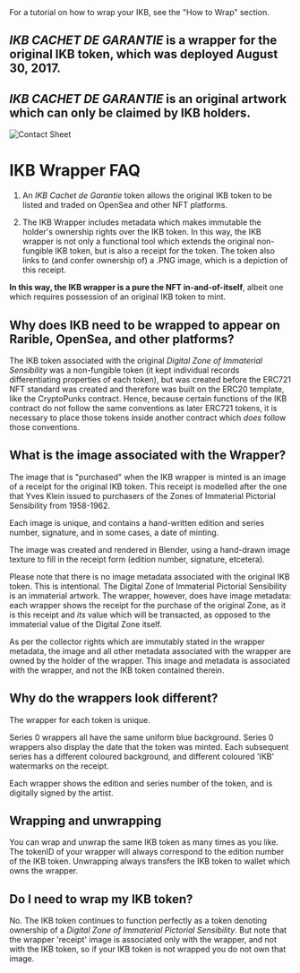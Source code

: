 <section class = "finePrint">
For a tutorial on how to wrap your IKB, see the "How to Wrap" section.
</section>

## _IKB CACHET DE GARANTIE_ is a wrapper for the original IKB token, which was deployed August 30, 2017.

## _IKB CACHET DE GARANTIE_ is an original artwork which can only be claimed by IKB holders.  

![Contact Sheet](assets/CachetContactSheet.png)

# IKB Wrapper FAQ  

1. An _IKB Cachet de Garantie_ token allows the original IKB token to be listed and traded on OpenSea and other NFT platforms.  

2. The IKB Wrapper includes metadata which makes immutable the holder's ownership rights over the IKB token. In this way, the IKB wrapper is not only a functional tool which extends the original non-fungible IKB token, but is also a receipt for the token. The token also links to (and confer ownership of) a .PNG image, which is a depiction of this receipt. 

**In this way, the IKB wrapper is a pure the NFT in-and-of-itself**, albeit one which requires possession of an original IKB token to mint.


## Why does IKB need to be wrapped to appear on Rarible, OpenSea, and other platforms?

The IKB token associated with the original *Digital Zone of Immaterial Sensibility* was a non-fungible token (it kept individual records differentiating properties of each token), but was created before the ERC721 NFT standard was created and therefore was built on the ERC20 template,  like the CryptoPunks contract. Hence, because certain functions of the IKB contract do not follow the same conventions as later ERC721 tokens, it is necessary to place those tokens inside another contract which _does_ follow those conventions. 


## What is the image associated with the Wrapper?

The image that is "purchased" when the IKB wrapper is minted is an image of a receipt for the original IKB token. This receipt is modelled after the one that Yves Klein issued to purchasers of the Zones of Immaterial Pictorial Sensibility from 1958-1962.

Each image is unique, and contains a hand-written edition and series number, signature, and in some cases, a date of minting. 

The image was created and rendered in Blender, using a hand-drawn image texture to fill in the receipt form (edition number, signature, etcetera).

Please note that there is no image metadata associated with the original IKB token. This is intentional. The Digital Zone of Immaterial Pictorial Sensibility is an immaterial artwork. The wrapper, however, does have image metadata: each wrapper shows the receipt for the purchase of the original Zone, as it is this receipt and _its_ value which will be transacted, as opposed to the immaterial value of the Digital Zone itself. 

As per the collector rights which are immutably stated in the wrapper metadata, the image and all other metadata associated with the wrapper are owned by the holder of the wrapper. This image and metadata is associated with the wrapper, and not the IKB token contained therein.


## Why do the wrappers look different?

The wrapper for each token is unique. 

Series 0 wrappers all have the same uniform blue background. Series 0 wrappers also display the date that the token was minted. Each subsequent series has a different coloured background, and different coloured 'IKB' watermarks on the receipt.

Each wrapper shows the edition and series number of the token, and is digitally signed by the artist. 


## Wrapping and unwrapping

You can wrap and unwrap the same IKB token as many times as you like. The tokenID of your wrapper will always correspond to the edition number of the IKB token. Unwrapping always transfers the IKB token to wallet which owns the wrapper.

## Do I need to wrap my IKB token?

No. The IKB token continues to function perfectly as a token denoting ownership of a *Digital Zone of Immaterial Pictorial Sensibility*. But note that the wrapper 'receipt' image is associated only with the wrapper, and not with the IKB token, so if your IKB token is not wrapped you do not own that image.


